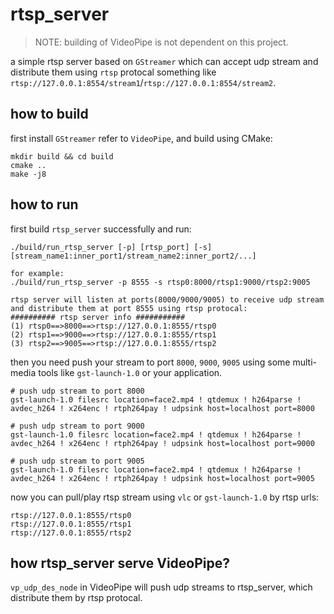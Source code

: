 # rtsp_server #

> NOTE: building of VideoPipe is not dependent on this project. 

a simple rtsp server based on `GStreamer` which can accept udp stream and distribute them using `rtsp` protocal something like `rtsp://127.0.0.1:8554/stream1`/`rtsp://127.0.0.1:8554/stream2`.


## how to build ##

first install `GStreamer` refer to `VideoPipe`, and build using CMake:

```
mkdir build && cd build
cmake ..
make -j8

```

## how to run ##
first build `rtsp_server` successfully and run:

`./build/run_rtsp_server [-p] [rtsp_port] [-s] [stream_name1:inner_port1/stream_name2:inner_port2/...]`
```
for example:
./build/run_rtsp_server -p 8555 -s rtsp0:8000/rtsp1:9000/rtsp2:9005

rtsp server will listen at ports(8000/9000/9005) to receive udp stream and distribute them at port 8555 using rtsp protocal:
########## rtsp server info ###########
(1) rtsp0==>8000==>rtsp://127.0.0.1:8555/rtsp0
(2) rtsp1==>9000==>rtsp://127.0.0.1:8555/rtsp1
(3) rtsp2==>9005==>rtsp://127.0.0.1:8555/rtsp2
```

then you need push your stream to port `8000`, `9000`, `9005` using some multi-media tools like `gst-launch-1.0` or your application.

```
# push udp stream to port 8000
gst-launch-1.0 filesrc location=face2.mp4 ! qtdemux ! h264parse ! avdec_h264 ! x264enc ! rtph264pay ! udpsink host=localhost port=8000

# push udp stream to port 9000
gst-launch-1.0 filesrc location=face2.mp4 ! qtdemux ! h264parse ! avdec_h264 ! x264enc ! rtph264pay ! udpsink host=localhost port=9000

# push udp stream to port 9005
gst-launch-1.0 filesrc location=face2.mp4 ! qtdemux ! h264parse ! avdec_h264 ! x264enc ! rtph264pay ! udpsink host=localhost port=9005
```

now you can pull/play rtsp stream using `vlc` or `gst-launch-1.0` by rtsp urls:
```
rtsp://127.0.0.1:8555/rtsp0
rtsp://127.0.0.1:8555/rtsp1
rtsp://127.0.0.1:8555/rtsp2
```

## how rtsp_server serve VideoPipe? ##

`vp_udp_des_node` in VideoPipe will push udp streams to rtsp_server, which distribute them by rtsp protocal.